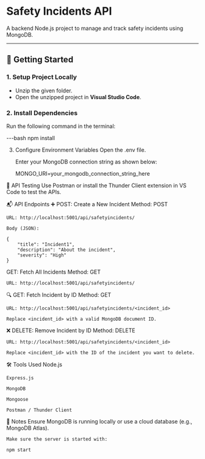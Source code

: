# Safety Incidents API

A backend Node.js project to manage and track safety incidents using MongoDB.

---

## 🚀 Getting Started

### 1. Setup Project Locally

- Unzip the given folder.
- Open the unzipped project in **Visual Studio Code**.

### 2. Install Dependencies

Run the following command in the terminal:

---bash
npm install

3. Configure Environment Variables
	Open the .env file.

	Enter your MongoDB connection string as shown below:

	MONGO_URI=your_mongodb_connection_string_here


🧪 API Testing
Use Postman or install the Thunder Client extension in VS Code to test the APIs.

📬 API Endpoints
➕ POST: Create a New Incident
	Method: POST

	URL: http://localhost:5001/api/safetyincidents/

	Body (JSON):
	
	{
  		"title": "Incident1",
  		"description": "About the incident",
  		"severity": "High"
	}
GET: Fetch All Incidents
	Method: GET

	URL: http://localhost:5001/api/safetyincidents/

🔍 GET: Fetch Incident by ID
	Method: GET

	URL: http://localhost:5001/api/safetyincidents/<incident_id>

	Replace <incident_id> with a valid MongoDB document ID.

❌ DELETE: Remove Incident by ID
	Method: DELETE

	URL: http://localhost:5001/api/safetyincidents/<incident_id>

	Replace <incident_id> with the ID of the incident you want to delete.

🛠 Tools Used
	Node.js

	Express.js

	MongoDB

	Mongoose

	Postman / Thunder Client

📌 Notes
	Ensure MongoDB is running locally or use a cloud database (e.g., MongoDB Atlas).

	Make sure the server is started with:

	npm start
